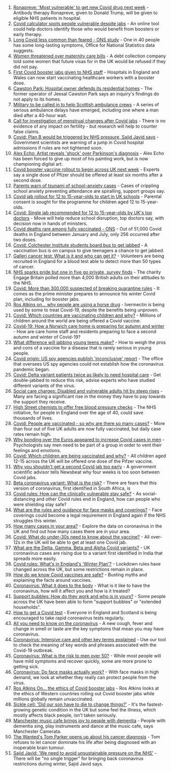 1. [Ronapreve: 'Most vulnerable' to get new Covid drug next week](https://www.bbc.co.uk/news/health-58602999?at_medium=RSS&at_campaign=KARANGA) - Antibody therapy Ronapreve, given to Donald Trump, will be given to eligible NHS patients in hospital.
2. [Covid calculator spots people vulnerable despite jabs](https://www.bbc.co.uk/news/health-58599482?at_medium=RSS&at_campaign=KARANGA) - An online tool could help doctors identify those who would benefit from boosters or early therapy.
3. [Long Covid less common than feared - ONS study](https://www.bbc.co.uk/news/health-58584558?at_medium=RSS&at_campaign=KARANGA) - One in 40 people has some long-lasting symptoms, Office for National Statistics data suggests.
4. [Women threatened over maternity care bills](https://www.bbc.co.uk/news/health-58587040?at_medium=RSS&at_campaign=KARANGA) - A debt collection company told some women that future visas for in the UK would be refused if they did not pay.
5. [First Covid booster jabs given to NHS staff](https://www.bbc.co.uk/news/health-58583610?at_medium=RSS&at_campaign=KARANGA) - Hospitals in England and Wales can now start vaccinating healthcare workers with a booster dose.
6. [Cawston Park: Hospital owner defends its residential homes](https://www.bbc.co.uk/news/uk-england-norfolk-58586420?at_medium=RSS&at_campaign=KARANGA) - The former operator of Jeesal Cawston Park says an inquiry's findings do not apply to its homes.
7. [Military to be called in to help Scottish ambulance crews](https://www.bbc.co.uk/news/uk-scotland-scotland-politics-58585349?at_medium=RSS&at_campaign=KARANGA) - A series of serious ambulance delays have emerged, including one where a man died after a 40-hour wait.
8. [Call for investigation of menstrual changes after Covid jabs](https://www.bbc.co.uk/news/health-58573593?at_medium=RSS&at_campaign=KARANGA) - There is no evidence of any impact on fertility - but research will help to counter false claims.
9. [Covid: Plan B would be triggered by NHS pressure, Sajid Javid says](https://www.bbc.co.uk/news/uk-58566235?at_medium=RSS&at_campaign=KARANGA) - Government scientists are warning of a jump in Covid hospital admissions if rules are not tightened soon.
10. [Alex Echo: Artist reveals 'shock' over Parkinson's diagnosis](https://www.bbc.co.uk/news/entertainment-arts-58473948?at_medium=RSS&at_campaign=KARANGA) - Alex Echo has been forced to give up most of his painting work, but is now championing digital art.
11. [Covid booster vaccine rollout to begin across UK next week](https://www.bbc.co.uk/news/health-58550833?at_medium=RSS&at_campaign=KARANGA) - Experts say a single dose of Pfizer should be offered at least six months after a second dose.
12. [Parents warn of tsunami of school-anxiety cases](https://www.bbc.co.uk/news/education-58474418?at_medium=RSS&at_campaign=KARANGA) - Cases of crippling school anxiety preventing attendance are spiralling, support groups say.
13. [Covid jab rollout for 12 to 15-year-olds to start in UK schools](https://www.bbc.co.uk/news/uk-58552769?at_medium=RSS&at_campaign=KARANGA) - Parental consent is sought for the programme for children aged 12 to 15-year-olds.
14. [Covid: Single jab recommended for 12 to 15-year-olds by UK's top doctors](https://www.bbc.co.uk/news/health-58547659?at_medium=RSS&at_campaign=KARANGA) - Move will help reduce school disruption, top doctors say, with decision now in hands of ministers.
15. [Covid deaths rare among fully vaccinated - ONS](https://www.bbc.co.uk/news/health-58545548?at_medium=RSS&at_campaign=KARANGA) - Out of 51,000 Covid deaths in England between January and July, only 256 occurred after two doses.
16. [Covid: Colchester Institute students board bus to get jabbed](https://www.bbc.co.uk/news/uk-england-essex-58544624?at_medium=RSS&at_campaign=KARANGA) - A vaccination bus is on campus to give teenagers a chance to get jabbed.
17. [Galleri cancer test: What is it and who can get it?](https://www.bbc.co.uk/news/health-58544874?at_medium=RSS&at_campaign=KARANGA) - Volunteers are being recruited in England for a blood test able to detect more than 50 types of cancer.
18. [NHS sparks pride but one in five go private, survey finds](https://www.bbc.co.uk/news/uk-58517295?at_medium=RSS&at_campaign=KARANGA) - The charity Engage Britain polled more than 4,000 British adults on their attitudes to the NHS.
19. [Covid: More than 300,000 suspected of breaking quarantine rules](https://www.bbc.co.uk/news/uk-politics-58517123?at_medium=RSS&at_campaign=KARANGA) - It comes as the prime minister prepares to announce his winter Covid plan, including for booster jabs.
20. [Ros Atkins on... why people are using a horse drug](https://www.bbc.co.uk/news/world-58569849?at_medium=RSS&at_campaign=KARANGA) - Ivermectin is being used by some to treat Covid-19, despite the benefits being unproven.
21. [Covid: Which countries are vaccinating children and why?](https://www.bbc.co.uk/news/health-58516207?at_medium=RSS&at_campaign=KARANGA) - Millions of children around the world are being offered a Covid vaccine.
22. [Covid-19: How a Norwich care home is preparing for autumn and winter](https://www.bbc.co.uk/news/uk-england-norfolk-58582227?at_medium=RSS&at_campaign=KARANGA) - How are care home staff and residents preparing to face a second autumn and winter of Covid-19?
23. [What difference will jabbing young teens make?](https://www.bbc.co.uk/news/health-58423152?at_medium=RSS&at_campaign=KARANGA) - How to weigh the pros and cons of a vaccine for a disease that is rarely serious in young people.
24. [Covid origin: US spy agencies publish 'inconclusive' report](https://www.bbc.co.uk/news/world-us-canada-58361211?at_medium=RSS&at_campaign=KARANGA) - The office that oversees US spy agencies could not establish how the coronavirus pandemic began.
25. [Covid: Delta variant patients twice as likely to need hospital care](https://www.bbc.co.uk/news/health-58354342?at_medium=RSS&at_campaign=KARANGA) - Get double-jabbed to reduce this risk, advise experts who have studied different variants of the virus.
26. [Social care charges: Disabled and vulnerable adults hit by steep rises](https://www.bbc.co.uk/news/uk-58259678?at_medium=RSS&at_campaign=KARANGA) - Many are facing a significant rise in the money they have to pay towards the support they receive.
27. [High Street chemists to offer free blood pressure checks](https://www.bbc.co.uk/news/health-58315015?at_medium=RSS&at_campaign=KARANGA) - The NHS initiative, for people in England over the age of 40, could save thousands of lives.
28. [Covid: People are vaccinated - so why are there so many cases?](https://www.bbc.co.uk/news/health-55045639?at_medium=RSS&at_campaign=KARANGA) - More than four out of five UK adults are now fully vaccinated, but daily case rates remain high.
29. [Why bonding over the Euros appeared to increase Covid cases in men](https://www.bbc.co.uk/news/health-58015593?at_medium=RSS&at_campaign=KARANGA) - Psychologists say men need to be part of a group in order to vent their feelings and emotions.
30. [Covid: Which children are being vaccinated and why?](https://www.bbc.co.uk/news/health-57888429?at_medium=RSS&at_campaign=KARANGA) - All children aged 12-15 across the UK will be offered one dose of the Pifzer vaccine.
31. [Why you shouldn't get a second Covid jab too early](https://www.bbc.co.uk/news/newsbeat-57682233?at_medium=RSS&at_campaign=KARANGA) - A government scientific advisor tells Newsbeat why four weeks is too soon between Covid jabs.
32. [Beta coronavirus variant: What is the risk?](https://www.bbc.co.uk/news/health-55534727?at_medium=RSS&at_campaign=KARANGA) - There are fears that this version of coronavirus, first identified in South Africa, is
33. [Covid rules: How can the clinically vulnerable stay safe?](https://www.bbc.co.uk/news/health-51997151?at_medium=RSS&at_campaign=KARANGA) - As social-distancing and other Covid rules end in England, how can people who were shielding stay safe?
34. [What are the rules and guidance for face masks and coverings?](https://www.bbc.co.uk/news/health-51205344?at_medium=RSS&at_campaign=KARANGA) - Face coverings could become a legal requirement in England again if the NHS struggles this winter.
35. [How many cases in your area?](https://www.bbc.co.uk/news/uk-51768274?at_medium=RSS&at_campaign=KARANGA) - Explore the data on coronavirus in the UK and find out how many cases there are in your area.
36. [Covid: What do under-30s need to know about the vaccine?](https://www.bbc.co.uk/news/health-57273875?at_medium=RSS&at_campaign=KARANGA) - All over-12s in the UK will be able to get at least one Covid jab.
37. [What are the Delta, Gamma, Beta and Alpha Covid variants?](https://www.bbc.co.uk/news/health-55659820?at_medium=RSS&at_campaign=KARANGA) - UK coronavirus cases are rising due to a variant first identified in India that spreads more easily.
38. [Covid rules: What's in England's 'Winter Plan'?](https://www.bbc.co.uk/news/explainers-52530518?at_medium=RSS&at_campaign=KARANGA) - Lockdown rules have changed across the UK, but some restrictions remain in place.
39. [How do we know Covid vaccines are safe?](https://www.bbc.co.uk/news/health-55056016?at_medium=RSS&at_campaign=KARANGA) - Busting myths and explaining the facts around vaccines.
40. [Coronavirus: What it does to the body](https://www.bbc.co.uk/news/health-51214864?at_medium=RSS&at_campaign=KARANGA) - What is it like to have the coronavirus, how will it affect you and how is it treated?
41. [Support bubbles: How do they work and who is in yours?](https://www.bbc.co.uk/news/health-52637354?at_medium=RSS&at_campaign=KARANGA) - Some people across the UK have been able to form "support bubbles" or "extended households".
42. [How to get a Covid test](https://www.bbc.co.uk/news/health-51943612?at_medium=RSS&at_campaign=KARANGA) - Everyone in England and Scotland is being encouraged to take rapid coronavirus tests regularly.
43. [All you need to know on the coronavirus](https://www.bbc.co.uk/news/health-51048366?at_medium=RSS&at_campaign=KARANGA) - A new cough, fever and change in smell or taste are the key symptoms that mean you may have coronavirus.
44. [Coronavirus: Intensive care and other key terms explained](https://www.bbc.co.uk/news/health-52182658?at_medium=RSS&at_campaign=KARANGA) - Use our tool to check the meaning of key words and phrases associated with the Covid-19 outbreak.
45. [Coronavirus: What is the risk to men over 50?](https://www.bbc.co.uk/news/health-52197594?at_medium=RSS&at_campaign=KARANGA) - While most people will have mild symptoms and recover quickly, some are more prone to getting sick.
46. [Coronavirus: Do face masks actually work?](https://www.bbc.co.uk/news/health-51881555?at_medium=RSS&at_campaign=KARANGA) - With face masks in high demand, we look at whether they really can protect people from the virus.
47. [Ros Atkins On… the ethics of Covid booster jabs](https://www.bbc.co.uk/news/health-58598166?at_medium=RSS&at_campaign=KARANGA) - Ros Atkins looks at the ethics of Western countries rolling out Covid booster jabs while millions globally remain unvaccinated.
48. [Sickle cell: 'Did our son have to die to change things?'](https://www.bbc.co.uk/news/newsbeat-58599462?at_medium=RSS&at_campaign=KARANGA) - It's the fastest-growing genetic condition in the UK but some feel the illness, which mostly affects black people, isn't taken seriously.
49. [Manchester music cafe brings joy to people with dementia](https://www.bbc.co.uk/news/uk-england-manchester-58595926?at_medium=RSS&at_campaign=KARANGA) - People with dementia sing, play instruments and dance at the music cafe, says Manchester Camerata.
50. [The Wanted's Tom Parker opens up about his cancer diagnosis](https://www.bbc.co.uk/news/entertainment-arts-58587690?at_medium=RSS&at_campaign=KARANGA) - Tom refuses to let cancer dominate his life after being diagnosed with an inoperable brain tumour.
51. [Sajid Javid: 'We need to avoid unsustainable pressure on the NHS'](https://www.bbc.co.uk/news/uk-58569846?at_medium=RSS&at_campaign=KARANGA) - There will be "no single trigger" for bringing back coronavirus restrictions during winter, Sajid Javid says.
